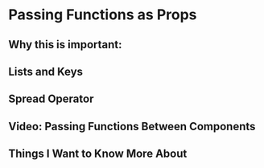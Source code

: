 # Passing Functions as Props

## Why this is important:



## Lists and Keys



## Spread Operator



## Video: Passing Functions Between Components



## Things I Want to Know More About



